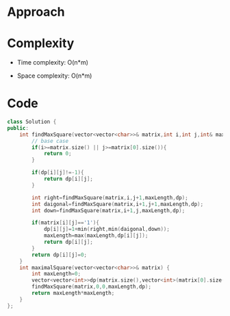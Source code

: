 # Approach
<!-- Describe your approach to solving the problem. -->

# Complexity
- Time complexity: O(n*m)
<!-- Add your time complexity here, e.g. $$O(n)$$ -->

- Space complexity: O(n*m)
<!-- Add your space complexity here, e.g. $$O(n)$$ -->

# Code
```cpp []
class Solution {
public:
    int findMaxSquare(vector<vector<char>>& matrix,int i,int j,int& maxLength,vector<vector<int>>&dp){
        // base case
        if(i>=matrix.size() || j>=matrix[0].size()){
            return 0;
        }

        if(dp[i][j]!=-1){
            return dp[i][j];
        }

        int right=findMaxSquare(matrix,i,j+1,maxLength,dp);
        int daigonal=findMaxSquare(matrix,i+1,j+1,maxLength,dp);
        int down=findMaxSquare(matrix,i+1,j,maxLength,dp);

        if(matrix[i][j]=='1'){
            dp[i][j]=1+min(right,min(daigonal,down));
            maxLength=max(maxLength,dp[i][j]);
            return dp[i][j];
        }
        return dp[i][j]=0;
    }
    int maximalSquare(vector<vector<char>>& matrix) {
        int maxLength=0;
        vector<vector<int>>dp(matrix.size(),vector<int>(matrix[0].size(),-1));
        findMaxSquare(matrix,0,0,maxLength,dp);
        return maxLength*maxLength;
    }
};
```
